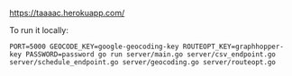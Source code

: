 <https://taaaac.herokuapp.com/>

To run it locally:

    PORT=5000 GEOCODE_KEY=google-geocoding-key ROUTEOPT_KEY=graphhopper-key PASSWORD=password go run server/main.go server/csv_endpoint.go server/schedule_endpoint.go server/geocoding.go server/routeopt.go
